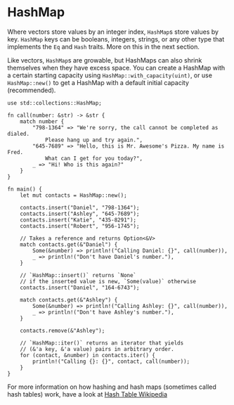 # HashMap

Where vectors store values by an integer index, `HashMap`s store values by key. 
`HashMap` keys can be booleans, integers, strings, 
or any other type that implements the `Eq` and `Hash` traits. 
More on this in the next section.

Like vectors, `HashMap`s are growable, but HashMaps can also shrink themselves 
when they have excess space. 
You can create a HashMap with a certain starting capacity using 
`HashMap::with_capacity(uint)`, or use `HashMap::new()` to get a HashMap 
with a default initial capacity (recommended).

```rust,editable
use std::collections::HashMap;

fn call(number: &str) -> &str {
    match number {
        "798-1364" => "We're sorry, the call cannot be completed as dialed. 
            Please hang up and try again.",
        "645-7689" => "Hello, this is Mr. Awesome's Pizza. My name is Fred.
            What can I get for you today?",
        _ => "Hi! Who is this again?"
    }
}

fn main() { 
    let mut contacts = HashMap::new();

    contacts.insert("Daniel", "798-1364");
    contacts.insert("Ashley", "645-7689");
    contacts.insert("Katie", "435-8291");
    contacts.insert("Robert", "956-1745");

    // Takes a reference and returns Option<&V>
    match contacts.get(&"Daniel") {
        Some(&number) => println!("Calling Daniel: {}", call(number)),
        _ => println!("Don't have Daniel's number."),
    }

    // `HashMap::insert()` returns `None`
    // if the inserted value is new, `Some(value)` otherwise
    contacts.insert("Daniel", "164-6743");

    match contacts.get(&"Ashley") {
        Some(&number) => println!("Calling Ashley: {}", call(number)),
        _ => println!("Don't have Ashley's number."),
    }

    contacts.remove(&"Ashley"); 

    // `HashMap::iter()` returns an iterator that yields 
    // (&'a key, &'a value) pairs in arbitrary order.
    for (contact, &number) in contacts.iter() {
        println!("Calling {}: {}", contact, call(number)); 
    }
}
```

For more information on how hashing and hash maps 
(sometimes called hash tables) work, have a look at 
[Hash Table Wikipedia][wiki-hash]

[wiki-hash]: https://en.wikipedia.org/wiki/Hash_table